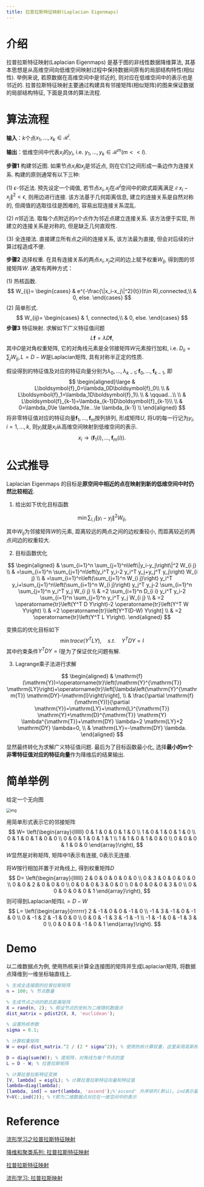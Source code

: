 ```yaml
---
title: 拉普拉斯特征映射(Laplacian Eigenmaps)
---
```




# 介绍

拉普拉斯特征映射(Laplacian Eigenmaps) 是基于图的非线性数据降维算法, 其基本思想是从高维空间向低维空间映射过程中保持数据间原有的局部结构特性(相似性). 举例来说, 若原数据在高维空间中是邻近的, 则对应在低维空间中的表示也是邻近的. 拉普拉斯特征映射主要通过构建具有邻接矩阵(相似矩阵)的图来保证数据的局部结构特征, 下面是具体的算法流程.

# 算法流程

**输入**：$k$个点$x_1,...,x_k\in \mathcal{R}^l$.

**输出**：低维空间中代表$x_i$的$y_i$, i.e. $y_1,...,y_k\in\mathcal{R}^m(m<<l)$.

**步骤1**  构建邻近图. 如果节点$x_i$和$x_j$是邻近点, 则在它们之间形成一条边作为连接关系. 构建的原则通常有以下三种:

(1) $\epsilon$-邻近法. 预先设定一个阈值, 若节点$x_i,x_j$在$\mathcal{R}^l$空间中的欧式距离满足$\|x_i-x_j\|^2<\epsilon$, 则用边进行连接. 该方法基于几何距离信息, 建立的连接关系是自然对称的, 但阈值的选取往往是困难的, 容易出现连接关系混乱.

(2) $n$邻近法. 取每个点附近的$n$个点作为邻近点建立连接关系. 该方法便于实现, 所建立的连接关系是对称的, 但是缺乏几何直观性.

(3) 全连接法. 直接建立所有点之间的连接关系, 该方法最为直接, 但会对后续的计算过程造成不便.

**步骤2** 选择权重. 在具有连接关系的两点$x_i,x_j$之间的边上赋予权重$W_{ij}$, 得到图的邻接矩阵$W$. 通常有两种方式：

(1) 热核函数. 
$$
W_{ij}=
\begin{cases}
& e^{-\frac{\|x_i-x_j\|^2}{t}}(t\in R),connected,\\
& 0, else.
\end{cases}
$$
(2) 简单形式.
$$
W_{ij}=
\begin{cases}
& 1, connected,\\
& 0, else.
\end{cases}
$$
**步骤3** 特征映射. 求解如下广义特征值问题
$$
L\boldsymbol{f}=\lambda D\boldsymbol{f},
$$
其中$D$是对角权重矩阵, 它的对角线元素是全邻接矩阵$W$元素按行加和, i.e. $D_{ii}=\sum_j W_{ij}, L=D-W$是Laplacian矩阵, 具有对称半正定的性质. 

假设得到的特征值及对应的特征向量分别为$\lambda_0,...,\lambda_{k-1}; \boldsymbol{f}_0,...,\boldsymbol{f}_{k-1}$, 即
$$
\begin{aligned}\large
& L\boldsymbol{f}_0=\lambda_0D\boldsymbol{f}_0\\
\\
& L\boldsymbol{f}_1=\lambda_1D\boldsymbol{f}_1\\
\\
& \qquad...\\
\\
& L\boldsymbol{f}_{k-1}=\lambda_{k-1}D\boldsymbol{f}_{k-1}\\
\\
& 0=\lambda_0\le \lambda_1\le...\le \lambda_{k-1}
\\
\end{aligned}
$$
将非零特征值对应的特征向量$\boldsymbol{f}_1,...,\boldsymbol{f}_{m}$按列排列, 形成矩阵$U$, 将$U$的每一行记为$y_i,i=1,...,k$, 则$y_i$就是$x_i$从高维空间映射到低维空间的表示.
$$
x_i\rightarrow (\boldsymbol{f}_1(i),...,\boldsymbol{f}_{m}(i)).
$$

# 公式推导

Laplacian Eigenmaps 的目标是**原空间中相近的点在映射到新的低维空间中时仍然比较相近**.

1. 给出如下优化目标函数

$$
\min \sum_{i,j}\|y_i-y_j\|^2 W_{ij},
$$

其中$W_{ij}$为邻接矩阵$W$的元素, 距离较远的两点之间的边权重较小, 而距离较近的两点间边的权重较大.

2. 目标函数优化

$$
\begin{aligned}
& \sum_{i=1}^n \sum_{j=1}^n\left\|y_i-y_j\right\|^2 W_{i j} \\
& =\sum_{i=1}^n \sum_{j=1}^n\left(y_i^T y_i-2 y_i^T y_j+y_j^T y_j\right) W_{i j} \\
& =\sum_{i=1}^n\left(\sum_{j=1}^n W_{i j}\right) y_i^T y_i+\sum_{j=1}^n\left(\sum_{i=1}^n W_{i j}\right) y_j^T y_j-2 \sum_{i=1}^n \sum_{j=1}^n y_i^T y_j W_{i j} \\
& =2 \sum_{i=1}^n D_{i i} y_i^T y_i-2 \sum_{i=1}^n \sum_{j=1}^n y_i^T y_j W_{i j} \\
& =2 \operatorname{tr}\left(Y^T D Y\right)-2 \operatorname{tr}\left(Y^T W Y\right) \\
& =2 \operatorname{tr}\left[Y^T(D-W) Y\right] \\
& =2 \operatorname{tr}\left(Y^T L Y\right).
\end{aligned}
$$



变换后的优化目标如下
$$
\min trace(Y^TLY), \quad s.t.\quad Y^TDY=I
$$
其中约束条件$Y^TDY=I$是为了保证优化问题有解.

3. Lagrange乘子法进行求解

$$
\begin{aligned}
& \mathrm{f}(\mathrm{Y})=\operatorname{tr}\left(\mathrm{Y}^{\mathrm{T}} \mathrm{LY}\right)+\operatorname{tr}\left[\lambda\left(\mathrm{Y}^{\mathrm{T}} \mathrm{DY}-\mathrm{I}\right)\right], \\
& \frac{\partial \mathrm{f}(\mathrm{Y})}{\partial \mathrm{Y}}=\mathrm{LY}+\mathrm{L}^{\mathrm{T}} \mathrm{Y}+\mathrm{D}^{\mathrm{T}} \mathrm{Y} \lambda^{\mathrm{T}}+\mathrm{DY} \lambda=2 \mathrm{LY}+2 \mathrm{DY} \lambda=0, \\
& \mathrm{LY}=-\mathrm{DY} \lambda.
\end{aligned}
$$

显然最终转化为求解广义特征值问题. 最后为了目标函数最小化, 选择**最小的$m$个非零特征值对应的特征向量**作为降维后的结果输出.

# 简单举例

给定一个无向图

<img src="https://gitee.com/yixin-oss/blogImage/raw/master/img/1800705-20200711150853303-1200010572.png" alt="img" style="zoom:67%;" />

用简单形式表示它的邻接矩阵
$$
W=
\left(\begin{array}{llllll}
0 & 1 & 0 & 0 & 1 & 0 \\
1 & 0 & 1 & 0 & 1 & 0 \\
0 & 1 & 0 & 1 & 0 & 0 \\
0 & 0 & 1 & 0 & 1 & 1 \\
1 & 1 & 0 & 1 & 0 & 0 \\
0 & 0 & 0 & 1 & 0 & 0
\end{array}\right),
$$
$W$显然是对称矩阵, 矩阵中$1$表示有连接, $0$表示无连接.

将$W$按行相加并置于对角线上, 得到权重矩阵$D$
$$
D=
\left(\begin{array}{llllll}
2 & 0 & 0 & 0 & 0 & 0 \\
0 & 3 & 0 & 0 & 0 & 0 \\
0 & 0 & 2 & 0 & 0 & 0 \\
0 & 0 & 0 & 3 & 0 & 0 \\
0 & 0 & 0 & 0 & 3 & 0 \\
0 & 0 & 0 & 0 & 0 & 1
\end{array}\right),
$$
则可得到Laplacian矩阵$L=D-W$
$$
L=
\left(\begin{array}{rrrrrr}
2 & -1 & 0 & 0 & -1 & 0 \\
-1 & 3 & -1 & 0 & -1 & 0 \\
0 & -1 & 2 & -1 & 0 & 0 \\
0 & 0 & -1 & 3 & -1 & -1 \\
-1 & -1 & 0 & -1 & 3 & 0 \\
0 & 0 & 0 & -1 & 0 & 1
\end{array}\right).
$$

# Demo

以二维数据点为例, 使用热核来计算全连接图的矩阵并生成Laplacian矩阵, 将数据点降维到一维坐标轴直线上.

```matlab
% 生成全连接图的拉普拉斯矩阵
n = 100; % 节点数量

% 生成节点之间的欧氏距离矩阵
X = rand(n, 2); % 假设节点的坐标为二维随机数据点
dist_matrix = pdist2(X, X, 'euclidean');

% 设置热核参数
sigma = 0.1;

% 计算权重矩阵
W = exp(-dist_matrix.^2 / (2 * sigma^2)); % 使用热核计算权重，这里采用高斯核函数

D = diag(sum(W)); % 度矩阵，对角线为每个节点的度
L = D - W; % 拉普拉斯矩阵

% 计算拉普拉斯特征变换
[V, lambda] = eig(L); % 计算拉普拉斯特征向量和特征值
lambda=diag(lambda);
[lambda, ind] = sort(lambda, 'ascend');%'ascend' 升序排列(默认)。ind表示最小的位置
Y=V(:,ind(2)); % Y即为二维数据点对应在一维空间中的表示
```

# Reference

[流形学习之拉普拉斯特征映射](https://blog.csdn.net/zailushag/article/details/113362439)

[降维和聚类系列: 拉普拉斯特征映射](https://www.cnblogs.com/picassooo/p/13282900.html)

[拉普拉斯特征映射](https://zhuanlan.zhihu.com/p/358529704)

[流形学习: 拉普拉斯映射](https://blog.csdn.net/weixin_45591044/article/details/122403243)

